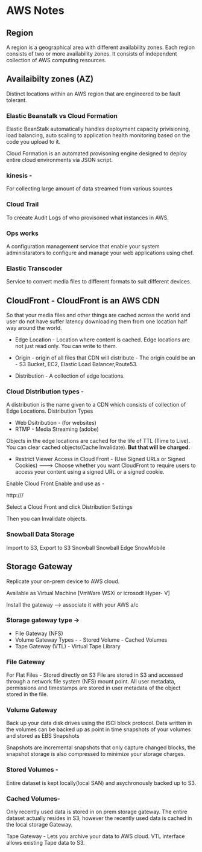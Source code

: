 # AWS Notes

## Region 
A region is a geographical area with different availability zones. Each region consists of two or more availability zones.
It consists of independent collection of AWS computing resources.

## Availaibilty zones (AZ)
Distinct locations within an AWS region that are engineered to be fault tolerant.

### Elastic Beanstalk vs Cloud Formation

Elastic BeanStalk automatically handles deployment capacity privisioning, load balancing, auto scaling to application health monitoring based on the code you upload to it.

Cloud Formation is an automated provisoning engine designed to deploy entire cloud environments via JSON script.


### kinesis - 
For collecting large amount of data streamed from various sources

### Cloud Trail
To creeate Audit Logs of who provisoned what instances in AWS.

### Ops works
A configuration management service that enable your system administarators to configure and manage your web applications using chef.

### Elastic Transcoder 
Service  to convert media files to different formats to suit different devices.


## CloudFront - CloudFront is an AWS CDN

So that your media files and other things are cached across the world and user do not have suffer latency downloading them from one location half way around the world.

 - Edge Location - Location where content is cached. Edge locations are not just read only. You can write to them.

- Origin - origin of all files that CDN will distribute - The origin could be an - S3 Bucket, EC2, Elastic Load Balancer,Route53.

- Distribution - A collection of edge locations.



### Cloud Distribution types -

A distribution is the name given to a CDN which consists of collection of Edge Locations.
Distribution Types

- Web Dsitribution - (for websites)
- RTMP - Media Streaming (adobe)


Objects in the edge locations are cached for the life of TTL (Time to Live).
You can clear cached objects(Cache Invalidate).<b> But that will be charged.</b>

- Restrict Viewer Access in Cloud Front -
  (Use Signed URLs or
  Signed Cookies) ---> Choose whether you want CloudFront to require users to access your content using a signed URL or a signed cookie.

Enable Cloud Front Enable and use as -

http://<Your CLoud front URL>/<Object in S3>

Select a Cloud Front and click Distribution Settings

Then you can Invalidate objects.

### Snowball Data Storage

Import to S3, Export to S3
Snowball
Snowball Edge
SnowMobile

## Storage Gateway

Replicate your on-prem device to AWS cloud.

Available as Virtual Machine [VmWare WSXi or icrosodt Hyper- V]

Install the gateway --> associate it with your AWS a/c

### Storage gateway type ->

- File Gateway (NFS)
- Volume Gateway
  Types - - Stored Volume - Cached Volumes
- Tape Gateway (VTL) - Virtual Tape Library

### File Gateway

For Flat Files - Stored directly on S3
File are stored in S3 and accessed through a network file system (NFS) mount point.
All user metadata, permissions and timestamps are stored in user metadata of the object stored in the file.

### Volume Gateway

Back up your data disk drives using the iSCI block protocol.
Data written in the volumes can be backed up as point in time snapshots of your volumes and stored as EBS Snapshots

Snapshots are incremental snapshots that only capture changed blocks, the snapshot storage is also compressed to minimize your storage charges.

### Stored Volumes -

Entire dataset is kept locally(local SAN) and asychronously backed up to S3.

### Cached Volumes-

Only recently used data is stored in on prem storage gateway.
The entire dataset actually resides in S3, however the recently used data is cached in the local storage Gateway.

Tape Gateway -
Lets you archive your data to AWS cloud.
VTL interface allows existing Tape data to S3.
